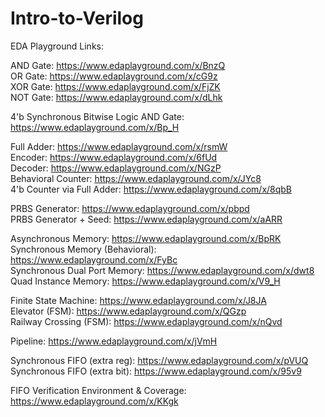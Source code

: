 # Intro-to-Verilog

EDA Playground Links:

AND Gate: https://www.edaplayground.com/x/BnzQ </br>
OR Gate: https://www.edaplayground.com/x/cG9z </br>
XOR Gate: https://www.edaplayground.com/x/FjZK </br>
NOT Gate: https://www.edaplayground.com/x/dLhk </br>

4'b Synchronous Bitwise Logic AND Gate: https://www.edaplayground.com/x/Bp_H </br>

Full Adder: https://www.edaplayground.com/x/rsmW </br>
Encoder: https://www.edaplayground.com/x/6fUd </br>
Decoder: https://www.edaplayground.com/x/NGzP </br>
Behavioral Counter: https://www.edaplayground.com/x/JYc8 </br>
4'b Counter via Full Adder: https://www.edaplayground.com/x/8qbB </br>

PRBS Generator: https://www.edaplayground.com/x/pbpd </br>
PRBS Generator + Seed: https://www.edaplayground.com/x/aARR </br>

Asynchronous Memory: https://www.edaplayground.com/x/BpRK </br>
Synchronous Memory (Behavioral): https://www.edaplayground.com/x/FyBc </br>
Synchronous Dual Port Memory: https://www.edaplayground.com/x/dwt8 </br>
Quad Instance Memory: https://www.edaplayground.com/x/V9_H </br>

Finite State Machine: https://www.edaplayground.com/x/J8JA </br>
Elevator (FSM): https://www.edaplayground.com/x/QGzp </br>
Railway Crossing (FSM): https://www.edaplayground.com/x/nQvd </br>

Pipeline: https://www.edaplayground.com/x/jVmH </br>

Synchronous FIFO (extra reg): https://www.edaplayground.com/x/pVUQ </br>
Synchronous FIFO (extra bit): https://www.edaplayground.com/x/95v9 </br>

FIFO Verification Environment & Coverage: https://www.edaplayground.com/x/KKgk </br>
